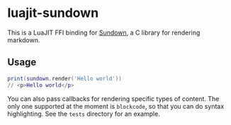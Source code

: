 luajit-sundown
==============

This is a LuaJIT FFI binding for [Sundown], a C library for rendering
markdown.

Usage
-----

```lua
print(sundown.render('Hello world'))
// <p>Hello world</p>
```

You can also pass callbacks for rendering specific types of content. The only
one supported at the moment is `blockcode`, so that you can do syntax
highlighting. See the `tests` directory for an example.

[Sundown]: https://github.com/vmg/sundown
